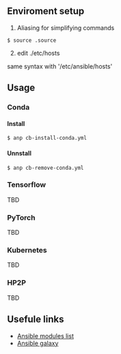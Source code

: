 
## Enviroment setup

1. Aliasing for simplifying commands
```
$ source .source
```

2. edit ./etc/hosts 

same syntax with '/etc/ansible/hosts'


## Usage

### Conda 

#### Install
```
$ anp cb-install-conda.yml
```
#### Unnstall
```
$ anp cb-remove-conda.yml
```


### Tensorflow

TBD

### PyTorch

TBD

### Kubernetes

TBD

### HP2P

TBD




## Usefule links

- [Ansible modules list](https://docs.ansible.com/ansible/2.8/modules/list_of_all_modules.html)
- [Ansible galaxy](https://galaxy.ansible.com/home)



